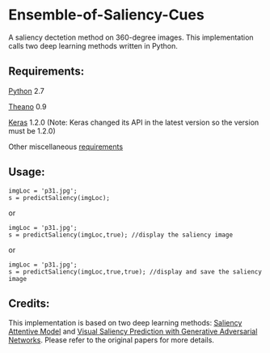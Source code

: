 # Ensemble-of-Saliency-Cues
A saliency dectetion method on 360-degree images.
This implementation calls two deep learning methods written in Python.

## Requirements:
[Python](https://www.python.org/download/releases/2.7/) 2.7

[Theano](http://deeplearning.net/software/theano/install_windows.html) 0.9

[Keras](https://keras.io/) 1.2.0 (Note: Keras changed its API in the latest version so the version must be 1.2.0)

Other miscellaneous [requirements](https://github.com/imatge-upc/saliency-salgan-2017/blob/master/requirements.txt)

## Usage:
```
imgLoc = 'p31.jpg';
s = predictSaliency(imgLoc);
```

or 
```
imgLoc = 'p31.jpg';
s = predictSaliency(imgLoc,true); //display the saliency image
```

or 
```
imgLoc = 'p31.jpg';
s = predictSaliency(imgLoc,true,true); //display and save the saliency image
```

## Credits:
This implementation is based on two deep learning methods: [Saliency Attentive Model](https://github.com/marcellacornia/sam) and [Visual Saliency Prediction with Generative Adversarial Networks](https://github.com/imatge-upc/saliency-salgan-2017). Please refer to the original papers for more details.
